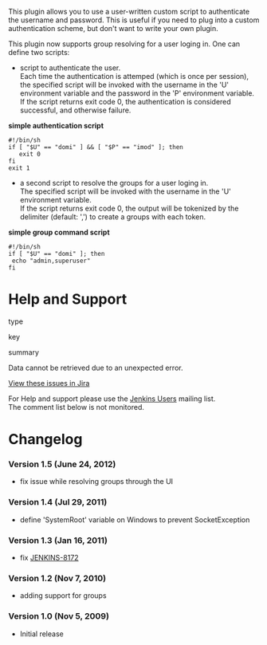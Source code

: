 This plugin allows you to use a user-written custom script to
authenticate the username and password. This is useful if you need to
plug into a custom authentication scheme, but don't want to write your
own plugin.

This plugin now supports group resolving for a user loging in. One can
define two scripts:

-   script to authenticate the user.  
    Each time the authentication is attemped (which is once per
    session), the specified script will be invoked with the username in
    the 'U' environment variable and the password in the 'P' environment
    variable. If the script returns exit code 0, the authentication is
    considered successful, and otherwise failure.

**simple authentication script**

``` syntaxhighlighter-pre
#!/bin/sh
if [ "$U" == "domi" ] && [ "$P" == "imod" ]; then
   exit 0
fi
exit 1
```

-   a second script to resolve the groups for a user loging in.  
    The specified script will be invoked with the username in the 'U'
    environment variable.  
    If the script returns exit code 0, the output will be tokenized by
    the delimiter (default: ',') to create a groups with each token.

**simple group command script**

``` syntaxhighlighter-pre
#!/bin/sh
if [ "$U" == "domi" ]; then
 echo "admin,superuser"
fi
```

# Help and Support

type

key

summary

Data cannot be retrieved due to an unexpected error.

[View these issues in
Jira](http://issues.jenkins-ci.org/secure/IssueNavigator.jspa?reset=true&jqlQuery=project%20=%20JENKINS%20AND%20status%20in%20%28Open,%20%22In%20Progress%22,%20Reopened%29%20AND%20component%20=%20%27script-realm%27&src=confmacro)

For Help and support please use the [Jenkins
Users](http://jenkins-ci.org/content/mailing-lists) mailing list.  
The comment list below is not monitored.

# Changelog

### Version 1.5 (June 24, 2012)

-   fix issue while resolving groups through the UI

### Version 1.4 (Jul 29, 2011)

-   define 'SystemRoot' variable on Windows to prevent SocketException

### Version 1.3 (Jan 16, 2011)

-   fix [JENKINS-8172](http://issues.jenkins-ci.org/browse/JENKINS-8172)

### Version 1.2 (Nov 7, 2010)

-   adding support for groups

### Version 1.0 (Nov 5, 2009)

-   Initial release
